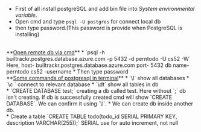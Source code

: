 * First of all install postgreSQL and add bin file into *System environmental variable*.
* Open cmd and type `psql -U postgres` for connect local db
* then type password.(This password is provide when PostgreSQL is installing)
<br>
 **<u>Open remote db via cmd</u>**
* `psql -h builtrackr.postgres.database.azure.com -p 5432 -d perntodo -U cs52 -W`
Here,
 host- builtrackr.postgres.database.azure.com 
port- 5432
db name- perntodo
cs52 -username
* Then type password
<br>
**<u>Some commands of postgresql in terminal</u>**
* `\l` show all databases
* `\c <db_name>` connect to relevant database
* `\dt` show all tables in db
<br>
* `CREATE DATABASE test;` creating a db called test.
Here without `;` db isn't creating. If db is successfully created cmd will show `CREATE DATABASE`. We can confirm it using `\l`.
* We can create db inside another db.
<br>
* Create a table
`CREATE TABLE todo(todo_id SERIAL PRIMARY KEY, description VARCHAR(255));` SERIAL use for auto increment, not null




